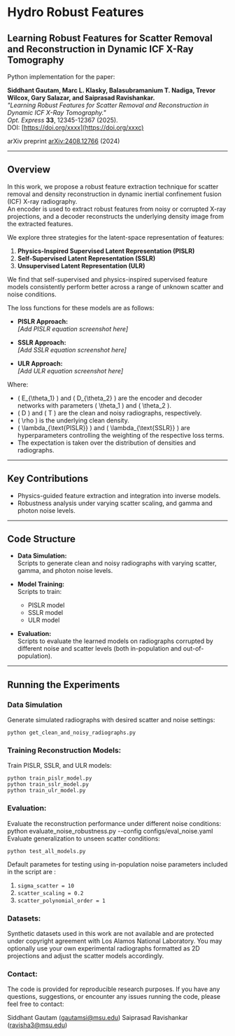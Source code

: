 # Hydro Robust Features

## Learning Robust Features for Scatter Removal and Reconstruction in Dynamic ICF X-Ray Tomography

Python implementation for the paper:

**Siddhant Gautam, Marc L. Klasky, Balasubramanium T. Nadiga, Trevor Wilcox, Gary Salazar, and Saiprasad Ravishankar.**  
*"Learning Robust Features for Scatter Removal and Reconstruction in Dynamic ICF X-Ray Tomography."*  
*Opt. Express* **33**, 12345-12367 (2025).  
DOI: [https://doi.org/xxxx](https://doi.org/xxxc)  

arXiv preprint [arXiv:2408.12766](https://arxiv.org/abs/2408.12766) (2024)

---

## Overview

In this work, we propose a robust feature extraction technique for scatter removal and density reconstruction in dynamic inertial confinement fusion (ICF) X-ray radiography.  
An encoder is used to extract robust features from noisy or corrupted X-ray projections, and a decoder reconstructs the underlying density image from the extracted features.

We explore three strategies for the latent-space representation of features:
1. **Physics-Inspired Supervised Latent Representation (PISLR)**
2. **Self-Supervised Latent Representation (SSLR)**
3. **Unsupervised Latent Representation (ULR)**

We find that self-supervised and physics-inspired supervised feature models consistently perform better across a range of unknown scatter and noise conditions.

The loss functions for these models are as follows:
- **PISLR Approach:**  
  *[Add PISLR equation screenshot here]*

- **SSLR Approach:**  
  *[Add SSLR equation screenshot here]*

- **ULR Approach:**  
  *[Add ULR equation screenshot here]*

Where:
- \( E_{\theta_1} \) and \( D_{\theta_2} \) are the encoder and decoder networks with parameters \( \theta_1 \) and \( \theta_2 \).
- \( D \) and \( T \) are the clean and noisy radiographs, respectively.
- \( \rho \) is the underlying clean density.
- \( \lambda_{\text{PISLR}} \) and \( \lambda_{\text{SSLR}} \) are hyperparameters controlling the weighting of the respective loss terms.
- The expectation is taken over the distribution of densities and radiographs.

---

## Key Contributions

- Physics-guided feature extraction and integration into inverse models.
- Robustness analysis under varying scatter scaling, and gamma and photon noise levels.

---

## Code Structure

- **Data Simulation:**  
  Scripts to generate clean and noisy radiographs with varying scatter, gamma, and photon noise levels.
  
- **Model Training:**  
  Scripts to train:
  - PISLR model  
  - SSLR model  
  - ULR model  

- **Evaluation:**  
  Scripts to evaluate the learned models on radiographs corrupted by different noise and scatter levels (both in-population and out-of-population).

---

## Running the Experiments

### Data Simulation
Generate simulated radiographs with desired scatter and noise settings:
```
python get_clean_and_noisy_radiographs.py
```



### Training Reconstruction Models:
Train PISLR, SSLR, and ULR models:
```
python train_pislr_model.py
python train_sslr_model.py
python train_ulr_model.py
```

### Evaluation:
Evaluate the reconstruction performance under different noise conditions:
python evaluate_noise_robustness.py --config configs/eval_noise.yaml
Evaluate generalization to unseen scatter conditions:
```
python test_all_models.py
```

Default parametes for testing using in-population noise parameters included in the script are :
1. `sigma_scatter = 10`
2. `scatter_scaling = 0.2`
3. `scatter_polynomial_order = 1`

### Datasets:
Synthetic datasets used in this work are not available and are protected under copyright agreement with Los Alamos National Laboratory.
You may optionally use your own experimental radiographs formatted as 2D projections and adjust the scatter models accordingly.

### Contact:
The code is provided for reproducible research purposes.
If you have any questions, suggestions, or encounter any issues running the code, please feel free to contact:

Siddhant Gautam (gautamsi@msu.edu)
Saiprasad Ravishankar (ravisha3@msu.edu)
